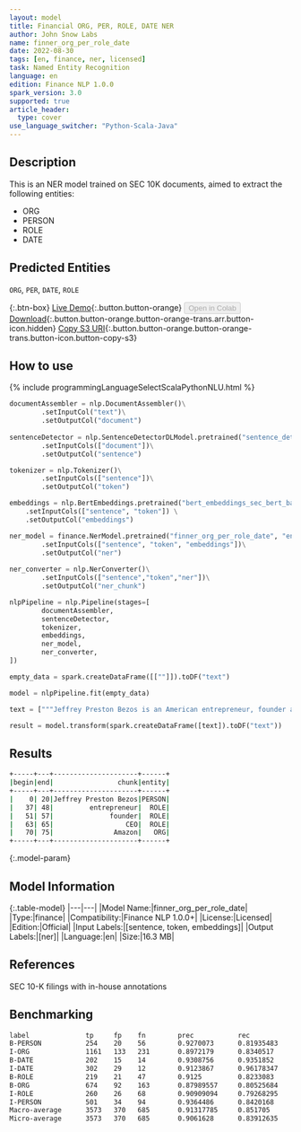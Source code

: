 ```yaml
---
layout: model
title: Financial ORG, PER, ROLE, DATE NER
author: John Snow Labs
name: finner_org_per_role_date
date: 2022-08-30
tags: [en, finance, ner, licensed]
task: Named Entity Recognition
language: en
edition: Finance NLP 1.0.0
spark_version: 3.0
supported: true
article_header:
  type: cover
use_language_switcher: "Python-Scala-Java"
---
```


## Description

This is an NER model trained on SEC 10K documents, aimed to extract the following entities:
- ORG
- PERSON
- ROLE
- DATE

## Predicted Entities

`ORG`, `PER`, `DATE`, `ROLE`

{:.btn-box}
[Live Demo](https://demo.johnsnowlabs.com/finance/FINPIPE_ORG_PER_DATE_ROLES/){:.button.button-orange}
<button class="button button-orange" disabled>Open in Colab</button>
[Download](https://s3.amazonaws.com/auxdata.johnsnowlabs.com/finance/models/finner_org_per_role_date_en_1.0.0_3.2_1661862246514.zip){:.button.button-orange.button-orange-trans.arr.button-icon.hidden}
[Copy S3 URI](s3://auxdata.johnsnowlabs.com/finance/models/finner_org_per_role_date_en_1.0.0_3.2_1661862246514.zip){:.button.button-orange.button-orange-trans.button-icon.button-copy-s3}

## How to use



<div class="tabs-box" markdown="1">
{% include programmingLanguageSelectScalaPythonNLU.html %}

```python
documentAssembler = nlp.DocumentAssembler()\
        .setInputCol("text")\
        .setOutputCol("document")
        
sentenceDetector = nlp.SentenceDetectorDLModel.pretrained("sentence_detector_dl","xx")\
        .setInputCols(["document"])\
        .setOutputCol("sentence")

tokenizer = nlp.Tokenizer()\
        .setInputCols(["sentence"])\
        .setOutputCol("token")

embeddings = nlp.BertEmbeddings.pretrained("bert_embeddings_sec_bert_base","en") \
    .setInputCols(["sentence", "token"]) \
    .setOutputCol("embeddings")

ner_model = finance.NerModel.pretrained("finner_org_per_role_date", "en", "finance/models")\
        .setInputCols(["sentence", "token", "embeddings"])\
        .setOutputCol("ner")
        
ner_converter = nlp.NerConverter()\
        .setInputCols(["sentence","token","ner"])\
        .setOutputCol("ner_chunk")

nlpPipeline = nlp.Pipeline(stages=[
        documentAssembler,
        sentenceDetector,
        tokenizer,
        embeddings,
        ner_model,
        ner_converter,
])

empty_data = spark.createDataFrame([[""]]).toDF("text")

model = nlpPipeline.fit(empty_data)

text = ["""Jeffrey Preston Bezos is an American entrepreneur, founder and CEO of Amazon"""]

result = model.transform(spark.createDataFrame([text]).toDF("text"))

```

</div>

## Results

```bash
+-----+---+---------------------+------+
|begin|end|                chunk|entity|
+-----+---+---------------------+------+
|    0| 20|Jeffrey Preston Bezos|PERSON|
|   37| 48|         entrepreneur|  ROLE|
|   51| 57|              founder|  ROLE|
|   63| 65|                  CEO|  ROLE|
|   70| 75|               Amazon|   ORG|
+-----+---+---------------------+------+
```

{:.model-param}
## Model Information

{:.table-model}
|---|---|
|Model Name:|finner_org_per_role_date|
|Type:|finance|
|Compatibility:|Finance NLP 1.0.0+|
|License:|Licensed|
|Edition:|Official|
|Input Labels:|[sentence, token, embeddings]|
|Output Labels:|[ner]|
|Language:|en|
|Size:|16.3 MB|

## References

SEC 10-K filings with in-house annotations

## Benchmarking

```bash
label              tp     fp    fn        prec           rec            f1
B-PERSON           254    20    56        0.9270073      0.81935483     0.86986303
I-ORG              1161   133   231       0.8972179      0.8340517      0.8644826
B-DATE             202    15    14        0.9308756      0.9351852      0.9330255
I-DATE             302    29    12        0.9123867      0.96178347     0.93643415
B-ROLE             219    21    47        0.9125         0.8233083      0.8656126
B-ORG              674    92    163       0.87989557     0.80525684     0.84092325
I-ROLE             260    26    68        0.90909094     0.79268295     0.8469055
I-PERSON           501    34	94        0.9364486      0.8420168      0.88672566
Macro-average      3573   370   685       0.91317785     0.851705       0.8813709
Micro-average      3573   370   685       0.9061628      0.83912635     0.8713572
```
